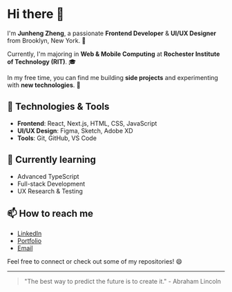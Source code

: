 # Hi there 👋

I'm **Junheng Zheng**, a passionate **Frontend Developer** & **UI/UX Designer** from Brooklyn, New York. 🌆

Currently, I'm majoring in **Web & Mobile Computing** at **Rochester Institute of Technology (RIT)**. 🎓

In my free time, you can find me building **side projects** and experimenting with **new technologies**. 🚀

## 🔧 Technologies & Tools
- **Frontend**: React, Next.js, HTML, CSS, JavaScript
- **UI/UX Design**: Figma, Sketch, Adobe XD
- **Tools**: Git, GitHub, VS Code

## 🌱 Currently learning
- Advanced TypeScript
- Full-stack Development
- UX Research & Testing

## 📫 How to reach me
- [LinkedIn](https://www.linkedin.com/in/junhengzheng)
- [Portfolio](https://your-portfolio-link.com)
- [Email](mailto:your-email@example.com)

Feel free to connect or check out some of my repositories! 😄

---

> "The best way to predict the future is to create it." - Abraham Lincoln
